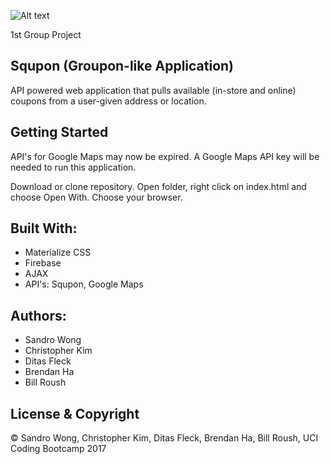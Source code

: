 ![Alt text](https://s1.postimg.org/9nc797o3kv/Screen_Shot_2017-10-18_at_10.37.34_AM.png)

1st Group Project

## Squpon (Groupon-like Application)

API powered web application that pulls available (in-store and online) coupons from a user-given address or location.

## Getting Started
API's for Google Maps may now be expired.  A Google Maps API key will be needed to run this application.

Download or clone repository.
Open folder, right click on index.html and choose Open With.
Choose your browser.

## Built With:
- Materialize CSS
- Firebase
- AJAX
- API's: Squpon, Google Maps


## Authors:
- Sandro Wong
- Christopher Kim
- Ditas Fleck
- Brendan Ha
- Bill Roush

##  License & Copyright
© Sandro Wong, Christopher Kim, Ditas Fleck, Brendan Ha, Bill Roush, UCI Coding Bootcamp 2017


